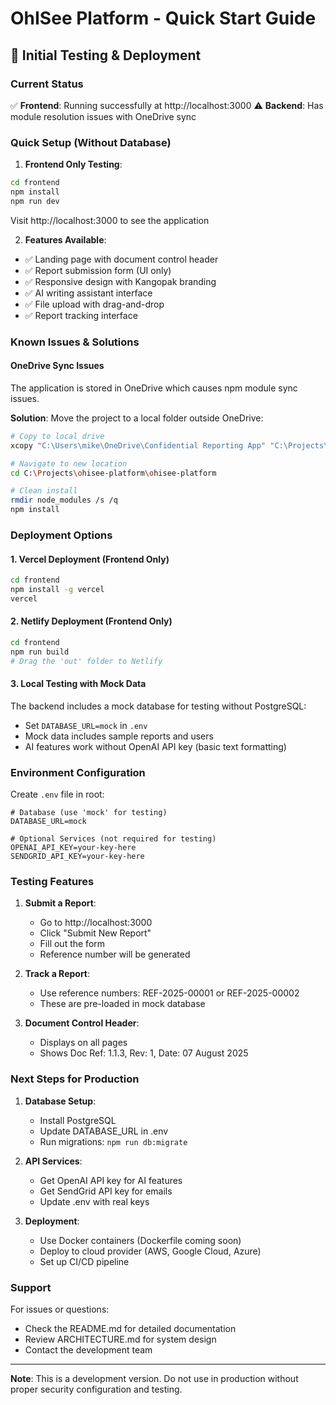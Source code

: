 # OhISee Platform - Quick Start Guide

## 🚀 Initial Testing & Deployment

### Current Status
✅ **Frontend**: Running successfully at http://localhost:3000
⚠️ **Backend**: Has module resolution issues with OneDrive sync

### Quick Setup (Without Database)

1. **Frontend Only Testing**:
```bash
cd frontend
npm install
npm run dev
```
Visit http://localhost:3000 to see the application

2. **Features Available**:
- ✅ Landing page with document control header
- ✅ Report submission form (UI only)
- ✅ Responsive design with Kangopak branding
- ✅ AI writing assistant interface
- ✅ File upload with drag-and-drop
- ✅ Report tracking interface

### Known Issues & Solutions

#### OneDrive Sync Issues
The application is stored in OneDrive which causes npm module sync issues. 

**Solution**: Move the project to a local folder outside OneDrive:
```bash
# Copy to local drive
xcopy "C:\Users\mike\OneDrive\Confidential Reporting App" "C:\Projects\ohisee-platform" /E /I

# Navigate to new location
cd C:\Projects\ohisee-platform\ohisee-platform

# Clean install
rmdir node_modules /s /q
npm install
```

### Deployment Options

#### 1. **Vercel Deployment (Frontend Only)**
```bash
cd frontend
npm install -g vercel
vercel
```

#### 2. **Netlify Deployment (Frontend Only)**
```bash
cd frontend
npm run build
# Drag the 'out' folder to Netlify
```

#### 3. **Local Testing with Mock Data**
The backend includes a mock database for testing without PostgreSQL:
- Set `DATABASE_URL=mock` in `.env`
- Mock data includes sample reports and users
- AI features work without OpenAI API key (basic text formatting)

### Environment Configuration

Create `.env` file in root:
```env
# Database (use 'mock' for testing)
DATABASE_URL=mock

# Optional Services (not required for testing)
OPENAI_API_KEY=your-key-here
SENDGRID_API_KEY=your-key-here
```

### Testing Features

1. **Submit a Report**:
   - Go to http://localhost:3000
   - Click "Submit New Report"
   - Fill out the form
   - Reference number will be generated

2. **Track a Report**:
   - Use reference numbers: REF-2025-00001 or REF-2025-00002
   - These are pre-loaded in mock database

3. **Document Control Header**:
   - Displays on all pages
   - Shows Doc Ref: 1.1.3, Rev: 1, Date: 07 August 2025

### Next Steps for Production

1. **Database Setup**:
   - Install PostgreSQL
   - Update DATABASE_URL in .env
   - Run migrations: `npm run db:migrate`

2. **API Services**:
   - Get OpenAI API key for AI features
   - Get SendGrid API key for emails
   - Update .env with real keys

3. **Deployment**:
   - Use Docker containers (Dockerfile coming soon)
   - Deploy to cloud provider (AWS, Google Cloud, Azure)
   - Set up CI/CD pipeline

### Support

For issues or questions:
- Check the README.md for detailed documentation
- Review ARCHITECTURE.md for system design
- Contact the development team

---
**Note**: This is a development version. Do not use in production without proper security configuration and testing.